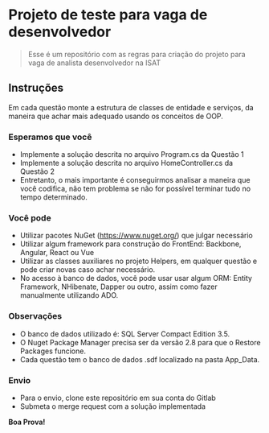 # Projeto de teste para vaga de desenvolvedor
> Esse é um repositório com as regras para criação do projeto para vaga de analista desenvolvedor na ISAT

## Instruções

Em cada questão monte a estrutura de classes de entidade e serviços, da maneira que achar mais adequado usando os conceitos de OOP.

### Esperamos que você
- Implemente a solução descrita no arquivo Program.cs da Questão 1
- Implemente a solução descrita no arquivo HomeController.cs da Questão 2
- Entretanto, o mais importante é conseguirmos analisar a maneira que você codifica, não tem problema se não for possível terminar tudo no tempo determinado.

### Você pode
- Utilizar pacotes NuGet (https://www.nuget.org/) que julgar necessário
- Utilizar algum framework para construção do FrontEnd: Backbone, Angular, React ou Vue
- Utilizar as classes auxiliares no projeto Helpers, em qualquer questão e pode criar novas caso achar necessário.
- No acesso à banco de dados, você pode usar usar algum ORM: Entity Framework, NHibenate, Dapper ou outro, assim como fazer manualmente utilizando ADO.

### Observações
- O banco de dados utilizado é: SQL Server Compact Edition 3.5.
- O Nuget Package Manager precisa ser da versão 2.8 para que o Restore Packages funcione.
- Cada questão tem o banco de dados .sdf localizado na pasta App_Data.

### Envio
- Para o envio, clone este repositório em sua conta do Gitlab
- Submeta o merge request com a solução implementada

**Boa Prova!**